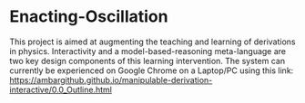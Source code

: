 # Enacting-Oscillation
This project is aimed at augmenting the teaching and learning of derivations in physics. Interactivity and a model-based-reasoning meta-language are two key design components of this learning intervention. The system can currently be experienced on Google Chrome on a Laptop/PC using this link: https://ambargithub.github.io/manipulable-derivation-interactive/0.0_Outline.html
